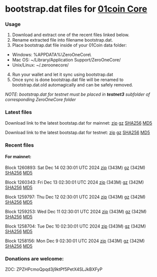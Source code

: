 # bootstrap.dat files for [01coin Core](https://01coin.io)

### Usage

1. Download and extract one of the recent files linked below.
2. Rename extracted file into filename bootstrap.dat.
3. Place bootstrap.dat file inside of your 01Coin data folder:
 - Windows: %APPDATA%\ZeroOneCore\
 - Mac OS: ~/Library/Application Support/ZeroOneCore/
 - Unix/Linux: ~/.zeroonecore/
4. Run your wallet and let it sync using bootstrap.dat
5. Once sync is done bootstrap.dat file will be renamed to bootstrap.dat.old automagically and can be safely removed.

_NOTE: bootstrap.dat for testnet must be placed in **testnet3** subfolder of corresponding ZeroOneCore folder_

### Latest files
Download link to the latest bootstap.dat for mainnet: [zip](https://files.01coin.io/mainnet/bootstrap.dat.zip) [gz](https://files.01coin.io/mainnet/bootstrap.dat.tar.gz) [SHA256](https://files.01coin.io/mainnet/sha256.txt) [MD5](https://files.01coin.io/mainnet/md5.txt)

Download link to the latest bootstap.dat for testnet: [zip](https://files.01coin.io/testnet/bootstrap.dat.zip) [gz](https://files.01coin.io/testnet/bootstrap.dat.tar.gz) [SHA256](https://files.01coin.io/testnet/sha256.txt) [MD5](https://files.01coin.io/testnet/md5.txt)

### Recent files

#### For mainnet:

Block 1260893: Sat Dec 14 02:30:01 UTC 2024 [zip](https://files.01coin.io/mainnet/2024-12-14/bootstrap.dat.zip) (343M) [gz](https://files.01coin.io/mainnet/2024-12-14/bootstrap.dat.tar.gz) (342M) [SHA256](https://files.01coin.io/mainnet/2024-12-14/sha256.txt) [MD5](https://files.01coin.io/mainnet/2024-12-14/md5.txt)

Block 1260343: Fri Dec 13 02:30:01 UTC 2024 [zip](https://files.01coin.io/mainnet/2024-12-13/bootstrap.dat.zip) (343M) [gz](https://files.01coin.io/mainnet/2024-12-13/bootstrap.dat.tar.gz) (342M) [SHA256](https://files.01coin.io/mainnet/2024-12-13/sha256.txt) [MD5](https://files.01coin.io/mainnet/2024-12-13/md5.txt)

Block 1259797: Thu Dec 12 02:30:01 UTC 2024 [zip](https://files.01coin.io/mainnet/2024-12-12/bootstrap.dat.zip) (343M) [gz](https://files.01coin.io/mainnet/2024-12-12/bootstrap.dat.tar.gz) (342M) [SHA256](https://files.01coin.io/mainnet/2024-12-12/sha256.txt) [MD5](https://files.01coin.io/mainnet/2024-12-12/md5.txt)

Block 1259253: Wed Dec 11 02:30:01 UTC 2024 [zip](https://files.01coin.io/mainnet/2024-12-11/bootstrap.dat.zip) (343M) [gz](https://files.01coin.io/mainnet/2024-12-11/bootstrap.dat.tar.gz) (342M) [SHA256](https://files.01coin.io/mainnet/2024-12-11/sha256.txt) [MD5](https://files.01coin.io/mainnet/2024-12-11/md5.txt)

Block 1258704: Tue Dec 10 02:30:01 UTC 2024 [zip](https://files.01coin.io/mainnet/2024-12-10/bootstrap.dat.zip) (343M) [gz](https://files.01coin.io/mainnet/2024-12-10/bootstrap.dat.tar.gz) (342M) [SHA256](https://files.01coin.io/mainnet/2024-12-10/sha256.txt) [MD5](https://files.01coin.io/mainnet/2024-12-10/md5.txt)

Block 1258156: Mon Dec  9 02:30:01 UTC 2024 [zip](https://files.01coin.io/mainnet/2024-12-09/bootstrap.dat.zip) (343M) [gz](https://files.01coin.io/mainnet/2024-12-09/bootstrap.dat.tar.gz) (342M) [SHA256](https://files.01coin.io/mainnet/2024-12-09/sha256.txt) [MD5](https://files.01coin.io/mainnet/2024-12-09/md5.txt)


### Donations are welcome:

ZOC: ZPZHPcmoQpqd3j9ktPf5PetX4SLJkBXFyP
